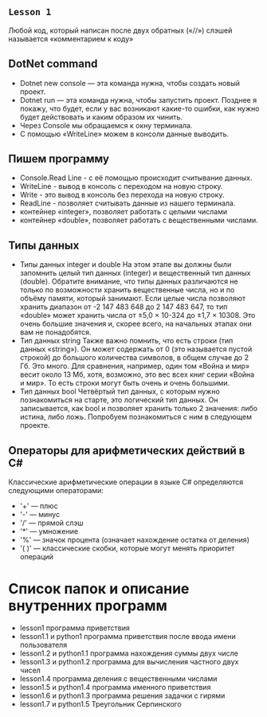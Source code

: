 ## ``Lesson 1``
Любой код, который написан после двух обратных («//») слэшей называется «комментарием к коду»

## DotNet command
* Dotnet new console — эта команда нужна, чтобы создать новый проект.
* Dotnet run — эта команда нужна, чтобы запустить проект. Позднее я покажу, что будет, если у 
вас возникают какие-то ошибки, как нужно будет действовать и каким образом их чинить.
* Через Console мы обращаемся к окну терминала.
* С помощью «WriteLine» можем в консоли данные выводить.

## Пишем программу
* Сonsole.Reаd Line - с её помощью происходит считывание данных. 
* WriteLine - вывод в консоль с переходом на новую строку.
* Write - это вывод в консоль без перехода на новую строку. 
* ReadLine - позволяет считывать данные из нашего терминала.
* контейнер «integer», позволяет работать с целыми числами
* контейнер «double», позволяет работать с вещественными числами.

## Типы данных
* Типы данных integer и double
На этом этапе вы должны были запомнить целый тип данных (integer) и вещественный тип данных 
(double). Обратите внимание, что типы данных различаются не только по возможности хранить 
вещественные числа, но и по объёму памяти, который занимают. Если целые числа позволяют хранить 
диапазон от -2 147 483 648 до 2 147 483 647, то тип «double» может хранить числа от ±5,0 × 10-324 до 
±1,7 × 10308. Это очень большие значения и, скорее всего, на начальных этапах они вам не понадобятся. 
* Тип данных string
Также важно помнить, что есть строки (тип данных «string»). Он может содержать от 0 (это называется 
пустой строкой) до большого количества символов, в общем случае до 2 Гб. Это много. Для сравнения, 
например, один том «Война и мир» весит около 13 Мб, хотя, возможно, это вес всех книг серии «Война 
и мир». То есть строки могут быть очень и очень большими. 
* Тип данных bool 
Четвёртый тип данных, с которым нужно познакомиться на старте, это логический тип данных. Он 
записывается, как bool и позволяет хранить только 2 значения: либо истина, либо ложь. Попробуем 
познакомиться с ним в следующем проекте.

## Операторы для арифметических действий в С#
Классические арифметические операции в языке С# определяются следующими операторами:
* '+' — плюс 
* '-' — минус
* '/' — прямой слэш
* '*' — умножение
* '%' — значок процента (означает нахождение остатка от деления)
* '( )' — классические скобки, которые могут менять приоритет операций



# Список папок и описание внутренних программ
* lesson1 программа приветствия
* lesson1.1 и python1 программа приветствия после ввода имени пользователя
* lesson1.2 и python1.1 программа нахождения суммы двух числе
* lesson1.3 и python1.2 программа для вычисления частного двух чисел
* lesson1.4 программа деления с вещественными числами
* lesson1.5  и python1.4 программа именного приветствия
* lesson1.6 и python1.3 программа решения задачки с гирями
* lesson1.7 и python1.5 Треугольник Серпинского